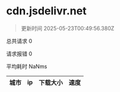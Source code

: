 
  # cdn.jsdelivr.net

  > 更新时间 2025-05-23T00:49:56.380Z
  
  总共请求 0

  请求报错 0

  平均耗时 NaNms

|城市|ip|下载大小|速度|
|-----|----------|---|---|

  